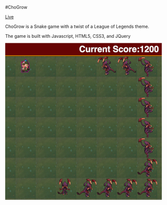 #ChoGrow

[Live](http://www.seungpark.com/chogrow/)

ChoGrow is a Snake game with a twist of a League of Legends theme.

The game is built with Javascript, HTML5, CSS3, and JQuery

![screenshot](assets/screenshot.png)
